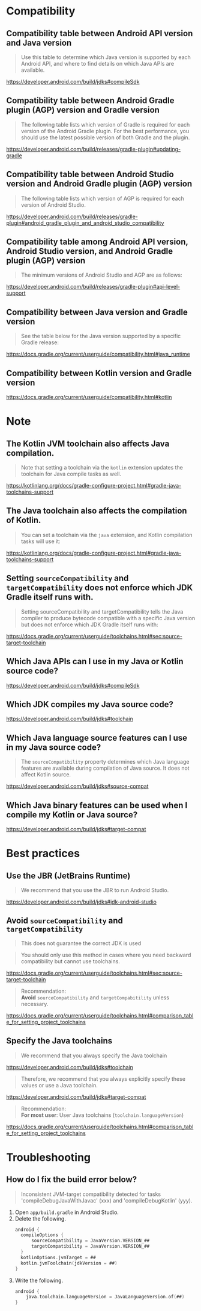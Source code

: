# Compatibility
## Compatibility table between Android API version and Java version
> Use this table to determine which Java version is supported by each Android API, and where to find details on which Java APIs are available.

https://developer.android.com/build/jdks#compileSdk

## Compatibility table between Android Gradle plugin (AGP) version and Gradle version
> The following table lists which version of Gradle is required for each version of the Android Gradle plugin. For the best performance, you should use the latest possible version of both Gradle and the plugin.

https://developer.android.com/build/releases/gradle-plugin#updating-gradle

## Compatibility table between Android Studio version and Android Gradle plugin (AGP) version
> The following table lists which version of AGP is required for each version of Android Studio.

https://developer.android.com/build/releases/gradle-plugin#android_gradle_plugin_and_android_studio_compatibility

## Compatibility table among Android API version, Android Studio version, and Android Gradle plugin (AGP) version
> The minimum versions of Android Studio and AGP are as follows:

https://developer.android.com/build/releases/gradle-plugin#api-level-support

## Compatibility between Java version and Gradle version
> See the table below for the Java version supported by a specific Gradle release:

https://docs.gradle.org/current/userguide/compatibility.html#java_runtime

## Compatibility between Kotlin version and Gradle version
https://docs.gradle.org/current/userguide/compatibility.html#kotlin

# Note
## The Kotlin JVM toolchain also affects Java compilation.
> Note that setting a toolchain via the `kotlin` extension updates the toolchain for Java compile tasks as well.

https://kotlinlang.org/docs/gradle-configure-project.html#gradle-java-toolchains-support

## The Java toolchain also affects the compilation of Kotlin.
> You can set a toolchain via the `java` extension, and Kotlin compilation tasks will use it:

https://kotlinlang.org/docs/gradle-configure-project.html#gradle-java-toolchains-support

## Setting `sourceCompatibility` and `targetCompatibility` does not enforce which JDK Gradle itself runs with.
> Setting sourceCompatibility and targetCompatibility tells the Java compiler to produce bytecode compatible with a specific Java version but does not enforce which JDK Gradle itself runs with:

https://docs.gradle.org/current/userguide/toolchains.html#sec:source-target-toolchain

## Which Java APIs can I use in my Java or Kotlin source code?
https://developer.android.com/build/jdks#compileSdk

## Which JDK compiles my Java source code?

https://developer.android.com/build/jdks#toolchain

## Which Java language source features can I use in my Java source code?

> The `sourceCompatibility` property determines which Java language features are available during compilation of Java source. It does not affect Kotlin source.

https://developer.android.com/build/jdks#source-compat

## Which Java binary features can be used when I compile my Kotlin or Java source?

https://developer.android.com/build/jdks#target-compat

# Best practices
## Use the JBR (JetBrains Runtime)
> We recommend that you use the JBR to run Android Studio.

https://developer.android.com/build/jdks#jdk-android-studio

## Avoid `sourceCompatibility` and `targetCompatibility`

> This does not guarantee the correct JDK is used

> You should only use this method in cases where you need backward compatibility but cannot use toolchains.

https://docs.gradle.org/current/userguide/toolchains.html#sec:source-target-toolchain

> Recommendation:<br>
> **Avoid** `sourceCompatibility` and `targetCompabitility` unless necessary.

https://docs.gradle.org/current/userguide/toolchains.html#comparison_table_for_setting_project_toolchains

## Specify the Java toolchains
> We recommend that you always specify the Java toolchain

https://developer.android.com/build/jdks#toolchain

> Therefore, we recommend that you always explicitly specify these values or use a Java toolchain.

https://developer.android.com/build/jdks#target-compat

> Recommendation:<br>
> **For most user**: User Java toolchains (`toolchain.languageVersion`)

https://docs.gradle.org/current/userguide/toolchains.html#comparison_table_for_setting_project_toolchains

# Troubleshooting
## How do I fix the build error below?

> Inconsistent JVM-target compatibility detected for tasks 'compileDebugJavaWithJavac' (xxx) and 'compileDebugKotlin' (yyy).

1. Open `app/build.gradle` in Android Studio.
1. Delete the following.
    ```kotlin
    android {
      compileOptions {
          sourceCompatibility = JavaVersion.VERSION_##
          targetCompatibility = JavaVersion.VERSION_##
      }
      kotlinOptions.jvmTarget = ##
      kotlin.jvmToolchain(jdkVersion = ##)
    }
    ```
1. Write the following.
   ```kotlin
   android {
       java.toolchain.languageVersion = JavaLanguageVersion.of(##)
   }
   ```
